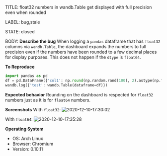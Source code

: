 TITLE:
float32 numbers in wandb.Table get displayed with full precision even when rounded

LABEL:
bug,stale

STATE:
closed

BODY:
**Describe the bug**
When logging a `pandas` dataframe that has `float32` columns via `wandb.Table`, the dashboard expands the numbers to full precision even if the numbers have been rounded to a few decimal places for display purposes. This does not happen if the `dtype` is `float64`.

**To Reproduce**
```python
import pandas as pd
df = pd.DataFrame({'col1': np.round(np.random.rand(100), 2).astype(np.float32)}) # bug does not happen for the default np.float64
wandb.log({'test': wandb.Table(dataframe=df)})
```

**Expected behavior**
Rounding on the dashboard is respected for `float32` numbers just as it is for `float64` numbers.

**Screenshots**
With `float32`:
![2020-12-10-17:30:02](https://user-images.githubusercontent.com/13080878/101808061-c1fb0800-3b0d-11eb-9f63-9f0def47a6f4.png)

With `float64`:
![2020-12-10-17:35:28](https://user-images.githubusercontent.com/13080878/101808398-3170f780-3b0e-11eb-83be-9a808d90de97.png)

**Operating System**
 - OS: Arch Linux
 - Browser: Chromium
 - Version: 0.10.11


